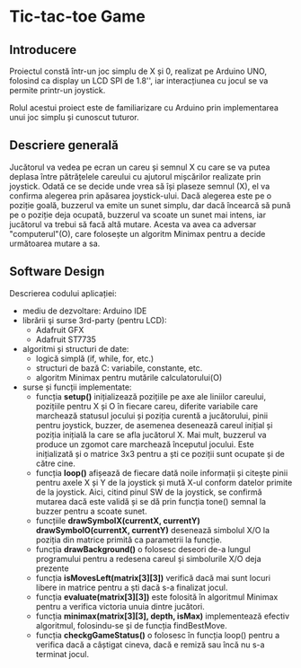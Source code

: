 # Tic-tac-toe Game

## Introducere
Proiectul constă într-un joc simplu de X și 0, realizat pe Arduino UNO,
folosind ca display un LCD SPI de 1.8'', iar interacțiunea cu jocul se
va permite printr-un joystick.

Rolul acestui proiect este de familiarizare cu Arduino prin implementarea
unui joc simplu și cunoscut tuturor.

## Descriere generală
Jucătorul va vedea pe ecran un careu și semnul X cu care se va putea deplasa între pătrățelele
careului cu ajutorul mișcărilor realizate prin joystick. Odată ce se decide
unde vrea să își plaseze semnul (X), el va confirma alegerea prin
apăsarea joystick-ului. Dacă alegerea este pe o poziție goală, buzzerul va emite un sunet simplu, 
dar dacă încearcă să pună pe o poziție deja ocupată, buzzerul va scoate un sunet mai intens, iar jucătorul va
trebui să facă altă mutare. Acesta va avea ca adversar "computerul"(O), care folosește un algoritm Minimax pentru a decide următoarea mutare a sa.

## Software Design
Descrierea codului aplicației:
  * mediu de dezvoltare: Arduino IDE
  * librării şi surse 3rd-party (pentru LCD): 
    - Adafruit GFX
    - Adafruit ST7735
  * algoritmi și structuri de date:
    - logică simplă (if, while, for, etc.)
    - structuri de bază C: variabile, constante, etc.
    - algoritm Minimax pentru mutările calculatorului(O)
  * surse și funcții implementate:
    - funcția **setup()** inițializează pozițiile pe axe ale liniilor careului, pozițiile pentru X și O în fiecare careu, diferite variabile care marchează statusul jocului și poziția curentă a jucătorului, pinii pentru joystick, buzzer, de asemenea desenează careul inițial și poziția inițială la care se afla jucătorul X. Mai mult, buzzerul va produce un zgomot care marchează începutul jocului. Este inițializată și o matrice 3x3 pentru a ști ce poziții sunt ocupate și de către cine.
    - funcția **loop()** afișează de fiecare dată noile informații și citește pinii pentru axele X și Y de la joystick și mută X-ul conform datelor primite de la joystick. Aici, citind pinul SW de la joystick, se confirmă mutarea dacă este validă și se dă prin funcția tone() semnal la buzzer pentru a scoate sunet.
    - funcțiile **drawSymbolX(currentX, currentY) drawSymbolO(currentX, currentY)** desenează simbolul X/O la poziția din matrice primită ca parametrii la funcție.
    - funcția **drawBackground()** o folosesc deseori de-a lungul programului pentru a redesena careul și simbolurile X/O deja prezente
    - funcția **isMovesLeft(matrix[3][3])** verifică dacă mai sunt locuri libere in matrice pentru a ști dacă s-a finalizat jocul.
    - funcția **evaluate(matrix[3][3])** este folosită în algoritmul Minimax pentru a verifica victoria unuia dintre jucători.
    - funcția **minimax(matrix[3][3], depth, isMax)** implementează efectiv algoritmul, folosindu-se și de funcția findBestMove.
    - funcția **checkgGameStatus()** o folosesc în funcția loop() pentru a verifica dacă a câștigat cineva, dacă e remiză sau încă nu s-a terminat jocul.

